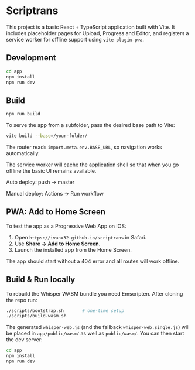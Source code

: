 # Scriptrans

This project is a basic React + TypeScript application built with Vite. It includes placeholder pages for Upload, Progress and Editor, and registers a service worker for offline support using `vite-plugin-pwa`.

## Development

```bash
cd app
npm install
npm run dev
```

## Build

```bash
npm run build
```

To serve the app from a subfolder, pass the desired base path to Vite:

```bash
vite build --base=/your-folder/
```

The router reads `import.meta.env.BASE_URL`, so navigation works automatically.

The service worker will cache the application shell so that when you go offline the basic UI remains available.

Auto deploy: push → master

Manual deploy: Actions → Run workflow

## PWA: Add to Home Screen

To test the app as a Progressive Web App on iOS:

1. Open `https://ivanx32.github.io/scriptrans` in Safari.
2. Use **Share → Add to Home Screen**.
3. Launch the installed app from the Home Screen.

The app should start without a 404 error and all routes will work offline.

## Build & Run locally

To rebuild the Whisper WASM bundle you need Emscripten. After cloning the repo run:

```bash
./scripts/bootstrap.sh       # one-time setup
./scripts/build-wasm.sh
```

The generated `whisper-web.js` (and the fallback `whisper-web.single.js`) will be placed in `app/public/wasm/` as well as `public/wasm/`. You can then start the dev server:

```bash
cd app
npm install
npm run dev
```
